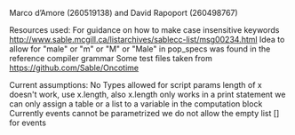 Marco d’Amore (260519138)
and
David Rapoport (260498767)

Resources used:
For guidance on how to make case insensitive keywords
http://www.sable.mcgill.ca/listarchives/sablecc-list/msg00234.html
Idea to allow for "male" or "m" or "M" or "Male" in pop_specs was found in the reference compiler grammar
Some test files taken from
https://github.com/Sable/Oncotime

Current assumptions:
No Types allowed for script params 
length of x doesn't work, use x.length, also x.length only works in a print statement
we can only assign a table or a list to a variable in the computation block
Currently events cannot be parametrized
we do not allow the empty list [] for events